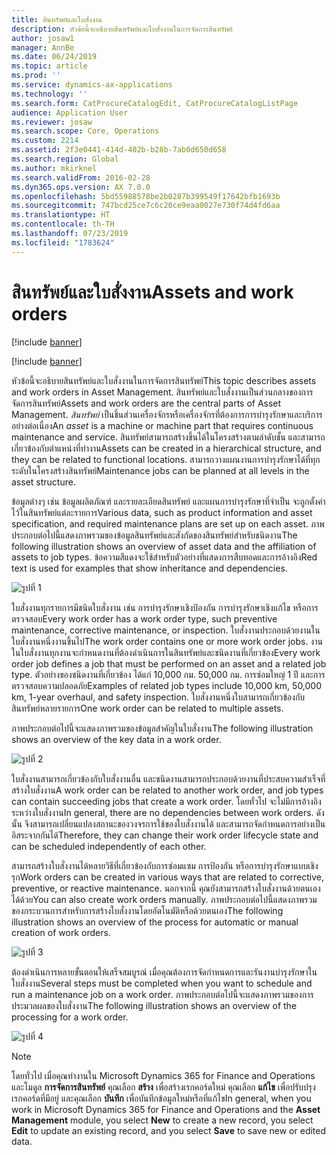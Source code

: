 ```yaml
---
title: สินทรัพย์และใบสั่งงาน
description: หัวข้อนี้จะอธิบายสินทรัพย์และใบสั่งงานในการจัดการสินทรัพย์
author: josaw1
manager: AnnBe
ms.date: 06/24/2019
ms.topic: article
ms.prod: ''
ms.service: dynamics-ax-applications
ms.technology: ''
ms.search.form: CatProcureCatalogEdit, CatProcureCatalogListPage
audience: Application User
ms.reviewer: josaw
ms.search.scope: Core, Operations
ms.custom: 2214
ms.assetid: 2f3e0441-414d-402b-b28b-7ab0d650d658
ms.search.region: Global
ms.author: mkirknel
ms.search.validFrom: 2016-02-28
ms.dyn365.ops.version: AX 7.0.0
ms.openlocfilehash: 5bd55988578be2b0287b399549f17642bfb1693b
ms.sourcegitcommit: 747bcd25ce7c6c20ce9eaa0027e730f74d4fd6aa
ms.translationtype: HT
ms.contentlocale: th-TH
ms.lasthandoff: 07/23/2019
ms.locfileid: "1783624"
---
```

# <a name="assets-and-work-orders"></a><span data-ttu-id="62f22-103">สินทรัพย์และใบสั่งงาน</span><span class="sxs-lookup"><span data-stu-id="62f22-103">Assets and work orders</span></span>

[!include [banner](../../includes/banner.md)]

[!include [banner](../../includes/preview-banner.md)]

<span data-ttu-id="62f22-104">หัวข้อนี้จะอธิบายสินทรัพย์และใบสั่งงานในการจัดการสินทรัพย์</span><span class="sxs-lookup"><span data-stu-id="62f22-104">This topic describes assets and work orders in Asset Management.</span></span> <span data-ttu-id="62f22-105">สินทรัพย์และใบสั่งงานเป็นส่วนกลางของการจัดการสินทรัพย์</span><span class="sxs-lookup"><span data-stu-id="62f22-105">Assets and work orders are the central parts of Asset Management.</span></span> <span data-ttu-id="62f22-106">*สินทรัพย์* เป็นชิ้นส่วนเครื่องจักรหรือเครื่องจักรที่ต้องการการบำรุงรักษาและบริการอย่างต่อเนื่อง</span><span class="sxs-lookup"><span data-stu-id="62f22-106">An *asset* is a machine or machine part that requires continuous maintenance and service.</span></span> <span data-ttu-id="62f22-107">สินทรัพย์สามารถสร้างขึ้นได้ในโครงสร้างตามลำดับชั้น และสามารถเกี่ยวข้องกับตำแหน่งที่ทำงาน</span><span class="sxs-lookup"><span data-stu-id="62f22-107">Assets can be created in a hierarchical structure, and they can be related to functional locations.</span></span> <span data-ttu-id="62f22-108">สามารถวางแผนงานการบำรุงรักษาได้ที่ทุกระดับในโครงสร้างสินทรัพย์</span><span class="sxs-lookup"><span data-stu-id="62f22-108">Maintenance jobs can be planned at all levels in the asset structure.</span></span>

<span data-ttu-id="62f22-109">ข้อมูลต่างๆ เช่น ข้อมูลผลิตภัณฑ์ และรายละเอียดสินทรัพย์ และแผนการบำรุงรักษาที่จำเป็น จะถูกตั้งค่าไว้ในสินทรัพย์แต่ละรายการ</span><span class="sxs-lookup"><span data-stu-id="62f22-109">Various data, such as product information and asset specification, and required maintenance plans are set up on each asset.</span></span> <span data-ttu-id="62f22-110">ภาพประกอบต่อไปนี้แสดงภาพรวมของข้อมูลสินทรัพย์และสังกัดของสินทรัพย์สำหรับชนิดงาน</span><span class="sxs-lookup"><span data-stu-id="62f22-110">The following illustration shows an overview of asset data and the affiliation of assets to job types.</span></span> <span data-ttu-id="62f22-111">ข้อความสีแดงจะใช้สำหรับตัวอย่างที่แสดงการสืบทอดและการอ้างอิง</span><span class="sxs-lookup"><span data-stu-id="62f22-111">Red text is used for examples that show inheritance and dependencies.</span></span>

![รูปที่ 1](media/05-overview-image.png)

<span data-ttu-id="62f22-113">ใบสั่งงานทุกรายการมีชนิดใบสั่งงาน เช่น การบำรุงรักษาเชิงป้องกัน การบำรุงรักษาเชิงแก้ไข หรือการตรวจสอบ</span><span class="sxs-lookup"><span data-stu-id="62f22-113">Every work order has a work order type, such preventive maintenance, corrective maintenance, or inspection.</span></span> <span data-ttu-id="62f22-114">ใบสั่งงานประกอบด้วยงานในใบสั่งงานหนึ่งงานขึ้นไป</span><span class="sxs-lookup"><span data-stu-id="62f22-114">The work order contains one or more work order jobs.</span></span> <span data-ttu-id="62f22-115">งานในใบสั่งงานทุกงานจะกำหนดงานที่ต้องดำเนินการในสินทรัพย์และชนิดงานที่เกี่ยวข้อง</span><span class="sxs-lookup"><span data-stu-id="62f22-115">Every work order job defines a job that must be performed on an asset and a related job type.</span></span> <span data-ttu-id="62f22-116">ตัวอย่างของชนิดงานที่เกี่ยวข้อง ได้แก่ 10,000 กม. 50,000 กม. การซ่อมใหญ่ 1 ปี และการตรวจสอบความปลอดภัย</span><span class="sxs-lookup"><span data-stu-id="62f22-116">Examples of related job types include 10,000 km, 50,000 km, 1-year overhaul, and safety inspection.</span></span> <span data-ttu-id="62f22-117">ใบสั่งงานหนึ่งใบสามารถเกี่ยวข้องกับสินทรัพย์หลายรายการ</span><span class="sxs-lookup"><span data-stu-id="62f22-117">One work order can be related to multiple assets.</span></span>

<span data-ttu-id="62f22-118">ภาพประกอบต่อไปนี้จะแสดงภาพรวมของข้อมูลสำคัญในใบสั่งงาน</span><span class="sxs-lookup"><span data-stu-id="62f22-118">The following illustration shows an overview of the key data in a work order.</span></span>

![รูปที่ 2](media/06-overview-image.png)

<span data-ttu-id="62f22-120">ใบสั่งงานสามารถเกี่ยวข้องกับใบสั่งงานอื่น และชนิดงานสามารถประกอบด้วยงานที่ประสบความสำเร็จที่สร้างใบสั่งงาน</span><span class="sxs-lookup"><span data-stu-id="62f22-120">A work order can be related to another work order, and job types can contain succeeding jobs that create a work order.</span></span> <span data-ttu-id="62f22-121">โดยทั่วไป จะไม่มีการอ้างอิงระหว่างใบสั่งงาน</span><span class="sxs-lookup"><span data-stu-id="62f22-121">In general, there are no dependencies between work orders.</span></span> <span data-ttu-id="62f22-122">ดังนั้น จึงสามารถเปลี่ยนแปลงสถานะของวงจรการใช้ของใบสั่งงานได้ และสามารถจัดกำหนดการอย่างเป็นอิสระจากกันได้</span><span class="sxs-lookup"><span data-stu-id="62f22-122">Therefore, they can change their work order lifecycle state and can be scheduled independently of each other.</span></span>

<span data-ttu-id="62f22-123">สามารถสร้างใบสั่งงานได้หลายวิธีที่เกี่ยวข้องกับการซ่อมแซม การป้องกัน หรือการบำรุงรักษาแบบเชิงรุก</span><span class="sxs-lookup"><span data-stu-id="62f22-123">Work orders can be created in various ways that are related to corrective, preventive, or reactive maintenance.</span></span> <span data-ttu-id="62f22-124">นอกจากนี้ คุณยังสามารถสร้างใบสั่งงานด้วยตนเองได้ด้วย</span><span class="sxs-lookup"><span data-stu-id="62f22-124">You can also create work orders manually.</span></span> <span data-ttu-id="62f22-125">ภาพประกอบต่อไปนี้แสดงภาพรวมของกระบวนการสำหรับการสร้างใบสั่งงานโดยอัตโนมัติหรือด้วยตนเอง</span><span class="sxs-lookup"><span data-stu-id="62f22-125">The following illustration shows an overview of the process for automatic or manual creation of work orders.</span></span>

![รูปที่ 3](media/07-overview-image.png)

<span data-ttu-id="62f22-127">ต้องดำเนินการหลายขั้นตอนให้เสร็จสมบูรณ์ เมื่อคุณต้องการจัดกำหนดการและรันงานบำรุงรักษาในใบสั่งงาน</span><span class="sxs-lookup"><span data-stu-id="62f22-127">Several steps must be completed when you want to schedule and run a maintenance job on a work order.</span></span> <span data-ttu-id="62f22-128">ภาพประกอบต่อไปนี้จะแสดงภาพรวมของการประมวลผลของใบสั่งงาน</span><span class="sxs-lookup"><span data-stu-id="62f22-128">The following illustration shows an overview of the processing for a work order.</span></span>

![รูปที่ 4](media/08-overview-image.png)

> [!NOTE]
> <span data-ttu-id="62f22-130">โดยทั่วไป เมื่อคุณทำงานใน Microsoft Dynamics 365 for Finance and Operations และโมดูล **การจัดการสินทรัพย์** คุณเลือก **สร้าง** เพื่อสร้างเรกคอร์ดใหม่ คุณเลือก **แก้ไข** เพื่อปรับปรุงเรกคอร์ดที่มีอยู่ และคุณเลือก **บันทึก** เพื่อบันทึกข้อมูลใหม่หรือที่แก้ไข</span><span class="sxs-lookup"><span data-stu-id="62f22-130">In general, when you work in Microsoft Dynamics 365 for Finance and Operations and the **Asset Management** module, you select **New** to create a new record, you select **Edit** to update an existing record, and you select **Save** to save new or edited data.</span></span>
